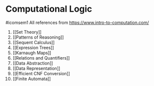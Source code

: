 # Computational Logic
#icomsem1
All references from https://www.intro-to-computation.com/

1. [[Set Theory]]
2. [[Patterns of Reasoning]]
3. [[Sequent Calculus]]
4. [[Expression Trees]]
5. [[Karnaugh Maps]]
6. [[Relations and Quantifiers]]
7. [[Data Abstraction]]
8. [[Data Representation]]
9. [[Efficient CNF Conversion]]
10. [[Finite Automata]]